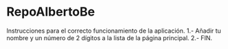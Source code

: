 # RepoAlbertoBe
Instrucciones para el correcto funcionamiento de la aplicación.
1.- Añadir tu nombre y un número de 2 dígitos a la lista de la página principal.
2.- FIN.
